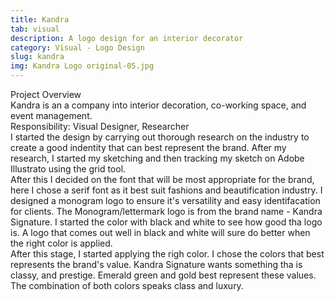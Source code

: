 ```yaml
---
title: Kandra
tab: visual
description: A logo design for an interior decorator
category: Visual - Logo Design
slug: kandra
img: Kandra Logo original-05.jpg
---
```


<div class="lg:p-4 pt-4 mb-4 text-pryColor font-bold text-2xl lg:text-4xl">
  Project Overview
</div>

<div class="lg:p-4 mb-4 leading-9">
Kandra  is an a company into interior decoration, co-working space, and event management.
<div class="pt-4 ">
 <span class = "text-pryColor font-bold"> Responsibility:</span> Visual Designer, Researcher
</div>
</div>

<div class=" pt-4 lg:p-4 mb-4 leading-9">
I started the design by carrying out thorough research on the industry to create a good indentity that can best represent the brand. After my research, I started my sketching and then tracking my sketch on Adobe Illustrato using the grid tool.
</div>

  <div class="mt-14">
    <div><dynamic-image filename="kandra logo presentation-08.jpg"></dynamic-image> </div>
  </div>

<!--more-->

  <div class="mt-14 pt-4 lg:p-4 mb-4 leading-9">
  After this I decided on the font that will be most appropriate for the brand, here I chose a serif font as it best suit fashions and beautification industry. I designed a monogram logo to ensure it's versatility and easy identifacation for clients. The Monogram/lettermark logo is from the brand name - Kandra Signature. I started the color with black and white to see how good tha logo is. A logo that comes out well in black and white will sure do better when the right color is applied.
  </div>

   <div class="mt-14">
    <div><dynamic-image filename="kandra logo presentation-07.jpg"></dynamic-image> </div>
  </div>

  <div class="mt-14 pt-4 lg:p-4 mb-4 leading-9">
 After this stage, I started applying the righ color. I chose the colors that best represents the brand's value. Kandra Signature wants something tha is classy, and prestige. Emerald green and gold best represent these values. The combination of both colors speaks class and luxury.
  </div>

   <div class="mt-14">
    <div><dynamic-image filename="Kandra Logo original-04.jpg"></dynamic-image> </div>
        <div class ="mt-14"><dynamic-image filename="Kandra Logo original-05.jpg"></dynamic-image> </div>
                <div class ="mt-14"><dynamic-image filename="kandra logo presentation-06.jpg"></dynamic-image> </div>
  </div>
